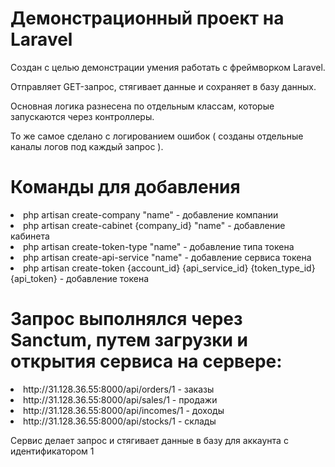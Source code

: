 # Демонстрационный проект на Laravel

Создан с целью демонстрации умения работать с фреймворком Laravel.

Отправляет GET-запрос, стягивает данные и сохраняет в базу данных.

Основная логика разнесена по отдельным классам, которые запускаются через контроллеры.

То же самое сделано с логированием ошибок ( созданы отдельные каналы логов под каждый запрос ).

# Команды для добавления
<li>php artisan create-company "name" - добавление компании <br></li>
<li>php artisan create-cabinet {company_id} "name" - добавление кабинета <br></li>
<li>php artisan create-token-type "name" - добавление типа токена <br></li>
<li>php artisan create-api-service "name" - добавление сервиса токена <br></li>
<li>php artisan create-token {account_id} {api_service_id} {token_type_id} {api_token} - добавление токена <br></li>


# Запрос выполнялся через Sanctum, путем загрузки и открытия сервиса на сервере: <br>

<li>http://31.128.36.55:8000/api/orders/1 - заказы <br></li>
<li>http://31.128.36.55:8000/api/sales/1 - продажи <br></li>
<li>http://31.128.36.55:8000/api/incomes/1 - доходы <br></li>
<li>http://31.128.36.55:8000/api/stocks/1 - склады <br></li>

Сервис делает запрос и стягивает данные в базу для аккаунта с идентификатором 1

